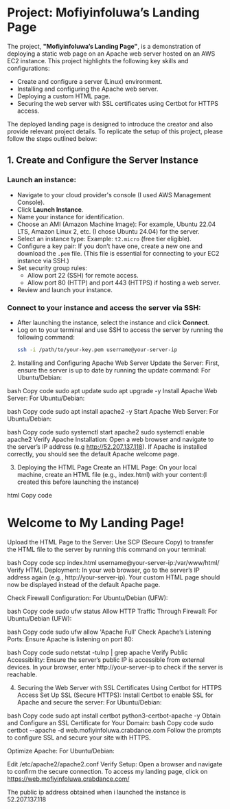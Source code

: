 # Project: Mofiyinfoluwa’s Landing Page

The project, **"Mofiyinfoluwa’s Landing Page"**, is a demonstration of deploying a static web page on an Apache web server hosted on an AWS EC2 instance. This project highlights the following key skills and configurations:
- Create and configure a server (Linux) environment.
- Installing and configuring the Apache web server.
- Deploying a custom HTML page.
- Securing the web server with SSL certificates using Certbot for HTTPS access.

The deployed landing page is designed to introduce the creator and also provide relevant project details. To replicate the setup of this project, please follow the steps outlined below:

## 1. Create and Configure the Server Instance

### Launch an instance:
- Navigate to your cloud provider's console (I used AWS Management Console).
- Click **Launch Instance**.
- Name your instance for identification.
- Choose an AMI (Amazon Machine Image): For example, Ubuntu 22.04 LTS, Amazon Linux 2, etc. (I chose Ubuntu 24.04) for the server.
- Select an instance type: Example: `t2.micro` (free tier eligible).
- Configure a key pair: If you don’t have one, create a new one and download the `.pem` file. (This file is essential for connecting to your EC2 instance via SSH.)
- Set security group rules:
  - Allow port 22 (SSH) for remote access.
  - Allow port 80 (HTTP) and port 443 (HTTPS) if hosting a web server.
- Review and launch your instance.

### Connect to your instance and access the server via SSH:
- After launching the instance, select the instance and click **Connect**.
- Log on to your terminal and use SSH to access the server by running the following command:
  ```bash
  ssh -i /path/to/your-key.pem username@your-server-ip
2. Installing and Configuring Apache Web Server
Update the Server:
First, ensure the server is up to date by running the update command: For Ubuntu/Debian:

bash
Copy code
sudo apt update
sudo apt upgrade -y
Install Apache Web Server:
For Ubuntu/Debian:

bash
Copy code
sudo apt install apache2 -y
Start Apache Web Server:
For Ubuntu/Debian:

bash
Copy code
sudo systemctl start apache2
sudo systemctl enable apache2
Verify Apache Installation:
Open a web browser and navigate to the server’s IP address (e.g http://52.207.137.118). If Apache is installed correctly, you should see the default Apache welcome page.

3. Deploying the HTML Page
Create an HTML Page:
 On your local machine, create an HTML file (e.g., index.html) with your content:(I created this before launching the instance)

html
Copy code
<html>
  <head><title>My Landing Page</title></head>
  <body>
    <h1>Welcome to My Landing Page!</h1>
  </body>
</html>
Upload the HTML Page to the Server:
Use SCP (Secure Copy) to transfer the HTML file to the server by running this command on your terminal:

bash
Copy code
scp index.html username@your-server-ip:/var/www/html/
Verify HTML Deployment:
In your web browser, go to the server’s IP address again (e.g., http://your-server-ip). Your custom HTML page should now be displayed instead of the default Apache page.

Check Firewall Configuration:
For Ubuntu/Debian (UFW):

bash
Copy code
sudo ufw status
Allow HTTP Traffic Through Firewall:
For Ubuntu/Debian (UFW):

bash
Copy code
sudo ufw allow 'Apache Full'
Check Apache’s Listening Ports:
Ensure Apache is listening on port 80:

bash
Copy code
sudo netstat -tulnp | grep apache
Verify Public Accessibility:
Ensure the server’s public IP is accessible from external devices. In your browser, enter http://your-server-ip to check if the server is reachable.

4. Securing the Web Server with SSL Certificates Using Certbot for HTTPS Access
Set Up SSL (Secure HTTPS):
Install Certbot to enable SSL for Apache and secure the server: For Ubuntu/Debian:

bash
Copy code
sudo apt install certbot python3-certbot-apache -y
Obtain and Configure an SSL Certificate for Your Domain:
bash
Copy code
sudo certbot --apache -d web.mofiyinfoluwa.crabdance.com
Follow the prompts to configure SSL and secure your site with HTTPS.

Optimize Apache:
For Ubuntu/Debian:

Edit /etc/apache2/apache2.conf
Verify Setup:
Open a browser and navigate to confirm the secure connection. To access my landing page, click on https://web.mofiyinfoluwa.crabdance.com/

The public ip address obtained when i launched the instance is 52.207.137.118


